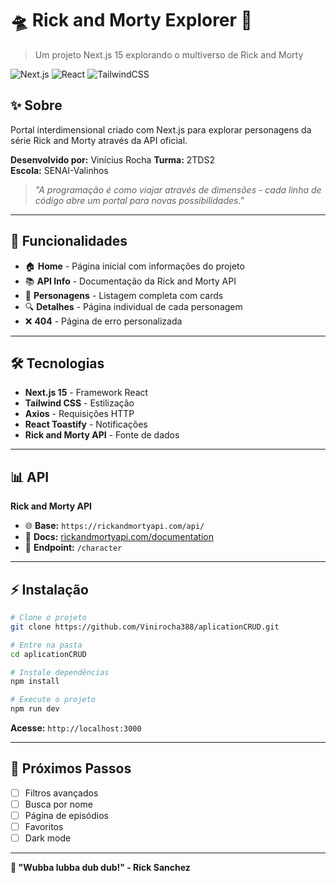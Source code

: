 # 🛸 Rick and Morty Explorer 🥼

> Um projeto Next.js 15 explorando o multiverso de Rick and Morty

![Next.js](https://img.shields.io/badge/Next.js-15-black?style=flat-square&logo=next.js)
![React](https://img.shields.io/badge/React-18-blue?style=flat-square&logo=react)
![TailwindCSS](https://img.shields.io/badge/Tailwind-3.0-38B2AC?style=flat-square&logo=tailwind-css)

## ✨ Sobre

Portal interdimensional criado com Next.js para explorar personagens da série Rick and Morty através da API oficial.

**Desenvolvido por:** Vinícius Rocha 
**Turma:** 2TDS2    
**Escola:** SENAI-Valinhos

> *"A programação é como viajar através de dimensões - cada linha de código abre um portal para novas possibilidades."*

---

## 🚀 Funcionalidades

- 🏠 **Home** - Página inicial com informações do projeto
- 📚 **API Info** - Documentação da Rick and Morty API
- 👥 **Personagens** - Listagem completa com cards
- 🔍 **Detalhes** - Página individual de cada personagem
- ❌ **404** - Página de erro personalizada

---

## 🛠️ Tecnologias

- **Next.js 15** - Framework React
- **Tailwind CSS** - Estilização
- **Axios** - Requisições HTTP
- **React Toastify** - Notificações
- **Rick and Morty API** - Fonte de dados

---

## 📊 API

**Rick and Morty API**
- 🌐 **Base:** `https://rickandmortyapi.com/api/`
- 📖 **Docs:** [rickandmortyapi.com/documentation](https://rickandmortyapi.com/documentation)
- 🎯 **Endpoint:** `/character`

---

## ⚡ Instalação

```bash
# Clone o projeto
git clone https://github.com/Vinirocha388/aplicationCRUD.git

# Entre na pasta
cd aplicationCRUD

# Instale dependências
npm install

# Execute o projeto
npm run dev
```

**Acesse:** `http://localhost:3000`

---


## 🎯 Próximos Passos

- [ ] Filtros avançados
- [ ] Busca por nome
- [ ] Página de episódios
- [ ] Favoritos
- [ ] Dark mode

---

**🌟 "Wubba lubba dub dub!" - Rick Sanchez**
